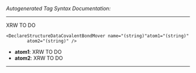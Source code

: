 _Autogenerated Tag Syntax Documentation:_

---
XRW TO DO

```
<DeclareStructureDataCovalentBondMover name="(string)"atom1="(string)"
        atom2="(string)" />
```

-   **atom1**: XRW TO DO
-   **atom2**: XRW TO DO

---

